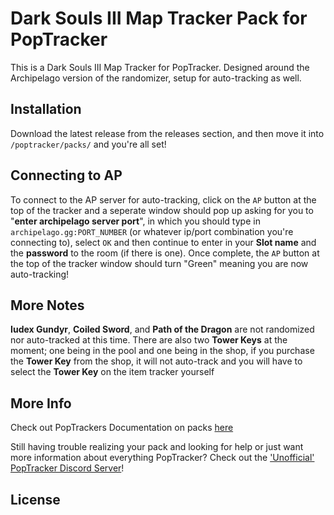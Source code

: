 # Dark Souls III Map Tracker Pack for PopTracker

This is a Dark Souls III Map Tracker for PopTracker. Designed around the Archipelago version of the randomizer, setup for auto-tracking as well. 

## Installation

Download the latest release from the releases section, and then move it into `/poptracker/packs/` and you're all set!

## Connecting to AP

To connect to the AP server for auto-tracking, click on the `AP` button at the top of the tracker and a seperate window should pop up asking for you to "__enter archipelago server port__", in which you should type in `archipelago.gg:PORT_NUMBER` (or whatever ip/port combination you're connecting to), select `OK` and then continue to enter in your __Slot name__ and the __password__ to the room (if there is one). Once complete, the `AP` button at the top of the tracker window should turn "Green" meaning you are now auto-tracking!

## More Notes

__Iudex Gundyr__, __Coiled Sword__, and __Path of the Dragon__ are not randomized nor auto-tracked at this time. There are also two __Tower Keys__ at the moment; one being in the pool and one being in the shop, if you purchase the __Tower Key__ from the shop, it will not auto-track and you will have to select the __Tower Key__ on the item tracker yourself

## More Info

Check out PopTrackers Documentation on packs [here](https://github.com/black-sliver/PopTracker/blob/master/doc/PACKS.md)

Still having trouble realizing your pack and looking for help or just want more information about everything PopTracker? Check out the ['Unofficial' PopTracker Discord Server](https://discord.com/invite/gwThqMCPgK)!

## License
